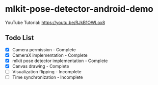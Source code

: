 # mlkit-pose-detector-android-demo

YouTube Tutorial: https://youtu.be/RJkB1OWLox8

## Todo List

- [x] Camera permission - Complete
- [x] CameraX implementation - Complete
- [x] mlkit pose detector implementation - Complete
- [x] Canvas drawing - Complete
- [ ] Visualization flipping - Incomplete
- [ ] Time synchronization - Incomplete
